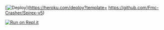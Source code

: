 
[![Deploy](https://www.herokucdn.com/deploy/button.svg)](https://heroku.com/deploy?template=
https://github.com/Fmc-Crasher/Spirex-v5) 
  
[![Run on Repl.it](https://repl.it/badge/github/quiec/whatsAlfa)](https://replit.com/@Farhandqz/JulieMwol)
  
